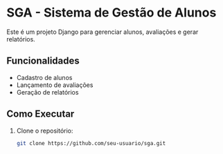 # SGA - Sistema de Gestão de Alunos

Este é um projeto Django para gerenciar alunos, avaliações e gerar relatórios.

## Funcionalidades

- Cadastro de alunos
- Lançamento de avaliações
- Geração de relatórios

## Como Executar

1. Clone o repositório:
   ```bash
   git clone https://github.com/seu-usuario/sga.git
